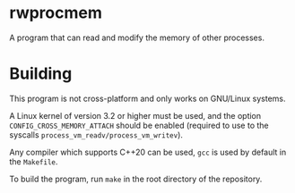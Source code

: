 # rwprocmem
A program that can read and modify the memory of other processes.

# Building
This program is not cross-platform and only works on GNU/Linux systems.

A Linux kernel of version 3.2 or higher must be used, and the option `CONFIG_CROSS_MEMORY_ATTACH` should be enabled (required to use to the syscalls `process_vm_readv/process_vm_writev`).

Any compiler which supports C++20 can be used, `gcc` is used by default in the `Makefile`.

To build the program, run `make` in the root directory of the repository.
